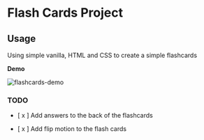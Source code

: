 # Flash Cards Project

## Usage 
Using simple vanilla, HTML and CSS to create a simple flashcards

**Demo**

![flashcards-demo](https://github.com/MellowPhi/flash-cards/assets/48370987/1b130cad-019f-4619-b56f-0328b735f513)


### TODO

* [ x ] Add answers to the back of the flashcards
- [ x ] Add flip motion to the flash cards

